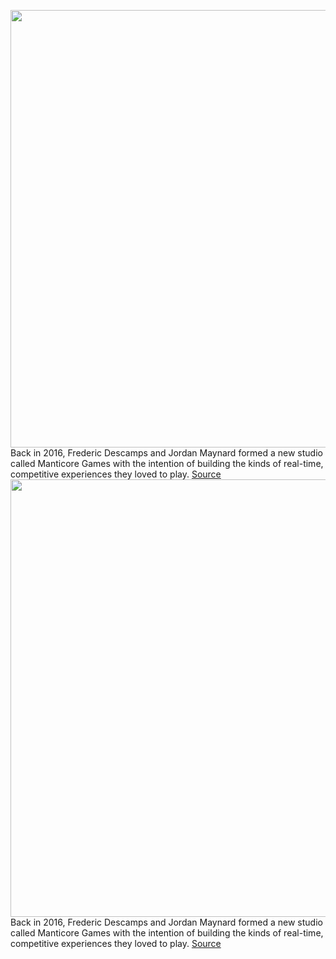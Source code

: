 <img src='https://cdn.vox-cdn.com/thumbor/MOArmzbGDKCQCIC2em2KAyPvarU=/0x0:3840x2160/1200x675/filters:focal(1613x773:2227x1387)/cdn.vox-cdn.com/uploads/chorus_image/image/66416392/Spell_Shock.0.jpg' width='700px' /><br/>
Back in 2016, Frederic Descamps and Jordan Maynard formed a new studio called Manticore Games with the intention of building the kinds of real-time, competitive experiences they loved to play.
<a href='https://www.theverge.com/2020/3/2/21158189/core-free-game-creation-tool-pc-youtube-twitch'> Source <a/><img src='https://cdn.vox-cdn.com/thumbor/MOArmzbGDKCQCIC2em2KAyPvarU=/0x0:3840x2160/1200x675/filters:focal(1613x773:2227x1387)/cdn.vox-cdn.com/uploads/chorus_image/image/66416392/Spell_Shock.0.jpg' width='700px' /><br/>
Back in 2016, Frederic Descamps and Jordan Maynard formed a new studio called Manticore Games with the intention of building the kinds of real-time, competitive experiences they loved to play.
<a href='https://www.theverge.com/2020/3/2/21158189/core-free-game-creation-tool-pc-youtube-twitch'> Source <a/>